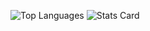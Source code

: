 <!-- --
### Hi there 👋

**jpedro/jpedro** is a ✨ _special_ ✨ repository because its `README.md` (this file) appears on your GitHub profile.

Here are some ideas to get you started:

- 🔭 I’m currently working on ...
- 🌱 I’m currently learning ...
- 👯 I’m looking to collaborate on ...
- 🤔 I’m looking for help with ...
- 💬 Ask me about ...
- 📫 How to reach me: ...
- 😄 Pronouns: ...
- ⚡ Fun fact: ...
!-- -->

![Top Languages](https://github-readme-stats.vercel.app/api/top-langs/?username=jpedro&_layout=compact&_theme=dark)
![Stats Card](https://github-readme-stats.vercel.app/api?username=jpedro&_show_icons=true&_theme=dark)
